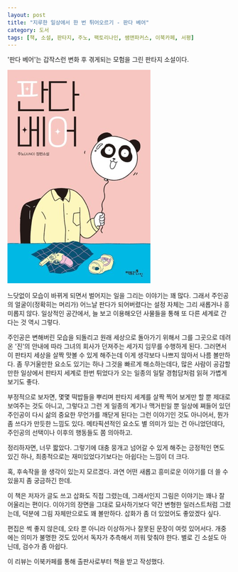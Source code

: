 ```yaml
---
layout: post
title: "지루한 일상에서 한 번 튀어오르기 - 판다 베어"
category: 도서
tags: [책, 소설, 판타지, 주노, 팩토리나인, 쌤앤파커스, 이북카페, 서평]
---
```


'판다 베어'는
갑작스런 변화 후 겪게되는 모험을 그린 판타지 소설이다.

![표지](/images/panda-bear-book-h480.jpg)

느닷없이 모습이 바뀌게 되면서 벌어지는 일을 그리는 이야기는 꽤 많다.
그래서 주인공의 얼굴이(정확히는 머리가) 어느날 판다가 되어버렸다는 설정 자체는 그리 새롭거나 흥미롭지 않다.
일상적인 공간에서, 늘 보고 이용해오던 사물들을 통해 또 다른 세계로 간다는 것 역시 그렇다.

주인공은 변해버린 모습을 되돌리고 원래 세상으로 돌아가기 위해서
그를 그곳으로 데려온 '진'의 안내에 따라
그녀의 회사가 던져주는 세가지 임무를 수행하게 된다.
그러면서 이 판타지 세상을 살짝 맛볼 수 있게 해주는데
이게 생각보다 나쁘지 않아서 나름 볼만하다.
좀 무거울만한 요소도 있기는 하나 그것을 빠르게 해소하는데다,
많은 사람이 공감할만한 일상에서 판타지 세계로 한번 튀었다가 오는
일종의 일탈 경험담처럼 읽혀 가볍게 보기도 좋다.

부정적으로 보자면,
몇몇 떡밥들을 뿌리며 판타지 세계를 살짝 찍어 보게만 할 뿐 제대로 보여주는 것도 아니고,
그렇다고 그런 게 일종의 계기나 맥거핀일 뿐
일상에 쪄들어 있던 주인공이 다시 삶의 중요한 무언가를 깨닫게 된다는 그런 이야기인 것도 아니어서,
뭔가 좀 쓰다가 만듯한 느낌도 있다.
메타픽션적인 요소도 별 의미가 있는 건 아니었던데다,
주인공의 선택이나 이후의 행동들도 쫌 의아하고.

정리하자면, 너무 짧았다.
그렇기에 대충 뭉개고 넘어갈 수 있게 해주는 긍정적인 면도 있긴 하나,
최종적으로는 재미있었다기보다는 아쉽다는 느낌이 더 크다.

혹, 후속작을 쓸 생각이 있는지 모르겠다.
과연 어떤 새롭고 흥미로운 이야기를 더 쓸 수 있을지 좀 궁금하긴 한데.

이 책은 저자가 글도 쓰고 삽화도 직접 그렸는데,
그래서인지 그림은 이야기는 꽤나 잘 어울리는 편이다.
이야기의 장면을 그대로 묘사하기보다 약간 변형한 일러스트처럼 그렸는데,
덕분에 그림 자체만으로도 꽤 볼만하다.
삽화가 좀 더 있었어도 좋았겠다 싶다.

편집은 썩 좋지 않은데,
오타 뿐 아니라 이상하거나 잘못된 문장이 여럿 있어서다.
개중에는 의미가 불명한 것도 있어서 독자가 추측해서 끼워 맞춰야 한다.
별로 긴 소설도 아닌데,
검수가 좀 아쉽다.



<div class="im im-info">
이 리뷰는 이북카페를 통해 출판사로부터 책을 받고 작성했다.
</div>
